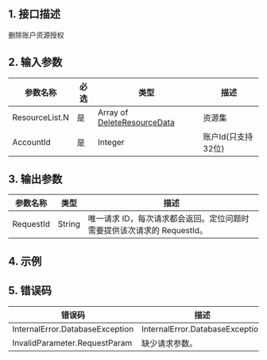 ## 1. 接口描述




删除账户资源授权

<div class="rno-api-explorer">
    <div class="rno-api-explorer-inner">
        <div class="rno-api-explorer-hd">
            <div class="rno-api-explorer-title">
            </div>
        </div>
        <div class="rno-api-explorer-body">
            <div class="rno-api-explorer-cont">
            </div>
        </div>
    </div>
</div>

## 2. 输入参数


| 参数名称 | 必选 | 类型 | 描述 |
|---------|---------|---------|---------|
| ResourceList.N | 是 | Array of [DeleteResourceData](/开放API/云规范接口/版本：2022-06-01/数据结构.md#DeleteResourceData) | 资源集 |
| AccountId | 是 | Integer | 账户Id(只支持32位) |

## 3. 输出参数

| 参数名称 | 类型 | 描述 |
|---------|---------|---------|
| RequestId | String | 唯一请求 ID，每次请求都会返回。定位问题时需要提供该次请求的 RequestId。|

## 4. 示例












## 5. 错误码


| 错误码 | 描述 |
|---------|---------|
| InternalError.DatabaseException | InternalError.DatabaseException |
| InvalidParameter.RequestParam | 缺少请求参数。 |
